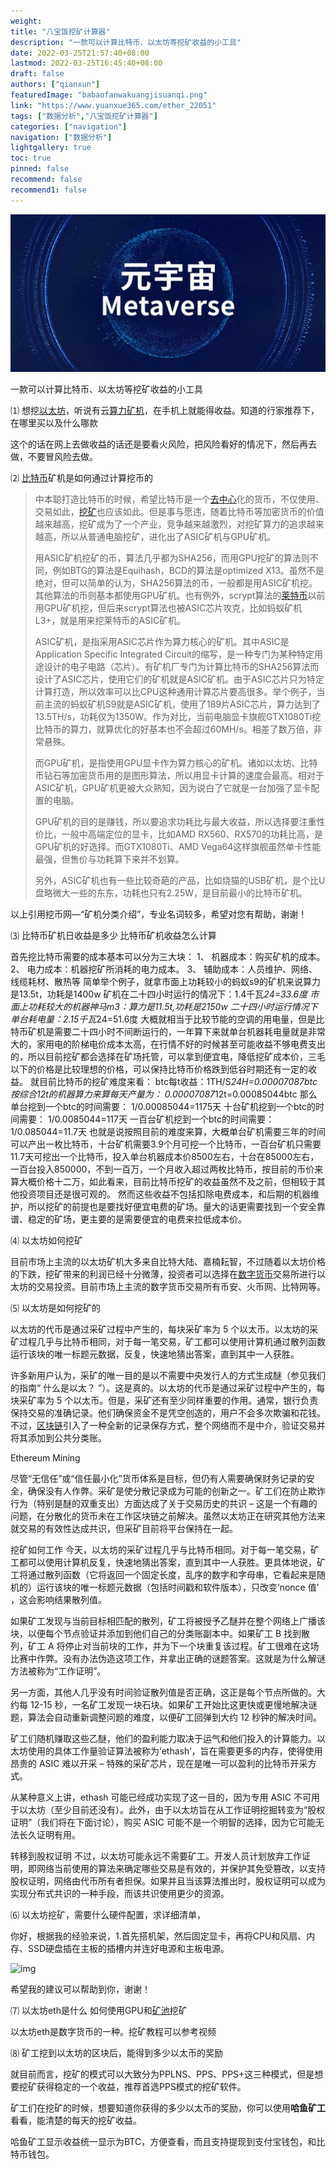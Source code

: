 ```yaml
---
weight: 
title: "八宝饭挖矿计算器"
description: "一款可以计算比特币、以太坊等挖矿收益的小工具"
date: 2022-03-25T21:57:40+08:00
lastmod: 2022-03-25T16:45:40+08:00
draft: false
authors: ["qianxun"]
featuredImage: "babaofanwakuangjisuanqi.png"
link: "https://www.yuanxue365.com/ether_22051"
tags: ["数据分析","八宝饭挖矿计算器"]
categories: ["navigation"]
navigation: ["数据分析"]
lightgallery: true
toc: true
pinned: false
recommend: false
recommend1: false
---
```

![](00.jpg)

一款可以计算比特币、以太坊等挖矿收益的小工具

⑴ 想挖[以太坊](https://www.yuanxue365.com/blocks_ether_1)，听说有云[算力](https://www.yuanxue365.com/blocks_decentering_1)[矿机](https://www.yuanxue365.com/blocks_miner_1)，在手机上就能得收益。知道的行家推荐下，在哪里买以及什么哪款

这个的话在网上去做收益的话还是要看火风险，把风险看好的情况下，然后再去做，不要冒风险去做。

⑵ [比特币](https://www.yuanxue365.com/blocks_btc_1)矿机是如何通过计算挖币的

> 中本聪打造比特币的时候，希望比特币是一个[去中心](https://www.yuanxue365.com/blocks_decentering_1)化的货币，不仅使用、交易如此，[挖矿](https://www.yuanxue365.com/blocks_wakuang_1)也应该如此。但是事与愿违，随着比特币等加密货币的价值越来越高，挖矿成为了一个产业，竞争越来越激烈，对挖矿算力的追求越来越高，所以从普通电脑挖矿，进化出了ASIC矿机与GPU矿机。
>
> 用ASIC矿机挖矿的币，算法几乎都为SHA256，而用GPU挖矿的算法则不同，例如BTG的算法是Equihash，BCD的算法是optimized X13。虽然不是绝对，但可以简单的认为，SHA256算法的币，一般都是用ASIC矿机挖。其他算法的币则基本都使用GPU矿机。也有例外，scrypt算法的[莱特币](https://www.yuanxue365.com/blocks_ether_1)以前用GPU矿机挖，但后来scrypt算法也被ASIC芯片攻克，比如蚂蚁矿机L3+，就是用来挖莱特币的ASIC矿机。
>
> ASIC矿机，是指采用ASIC芯片作为算力核心的矿机。其中ASIC是Application Specific Integrated Circuit的缩写，是一种专门为某种特定用途设计的电子电路（芯片）。有矿机厂专门为计算比特币的SHA256算法而设计了ASIC芯片，使用它们的矿机就是ASIC矿机。由于ASIC芯片只为特定计算打造，所以效率可以比CPU这种通用计算芯片要高很多。举个例子，当前主流的蚂蚁矿机S9就是ASIC矿机，使用了189片ASIC芯片，算力达到了13.5TH/s，功耗仅为1350W。作为对比，当前电脑显卡旗舰GTX1080Ti挖比特币的算力，就算优化的好基本也不会超过60MH/s。相差了数万倍，非常悬殊。
>
> 而GPU矿机，是指使用GPU显卡作为算力核心的矿机。诸如以太坊、比特币钻石等加密货币用的是图形算法，所以用显卡计算的速度会最高。相对于ASIC矿机，GPU矿机更被大众熟知，因为说白了它就是一台加强了显卡配置的电脑。
>
> GPU矿机的目的是赚钱，所以要追求功耗比与最大收益，所以选择要注重性价比，一般中高端定位的显卡，比如AMD RX560、RX570的功耗比高，是GPU矿机的好选择。而GTX1080Ti、AMD Vega64这样旗舰虽然单卡性能最强，但售价与功耗算下来并不划算。
>
> 另外，ASIC矿机也有一些比较奇葩的产品，比如烧猫的USB矿机，是个比U盘略微大一些的东东，功耗也只有2.25W，是目前最小的比特币矿机。

以上引用挖币网—“矿机分类介绍”，专业名词较多，希望对您有帮助，谢谢！

⑶ 比特币矿机日收益是多少 比特币矿机收益怎么计算

首先挖比特币需要的成本基本可以分为三大块：
1、 机器成本：购买矿机的成本。
2、 电力成本：机器挖矿所消耗的电力成本。
3、 辅助成本：人员维护、网络、线缆耗材、散热等
简单举个例子，就拿市面上功耗较小的蚂蚁s9的矿机来说算力是13.5t，功耗是1400w
矿机在二十四小时运行的情况下：1.4千瓦*24=33.6度
市面上功耗较大的机器神马m3：算力是11.5t,功耗是2150w
二十四小时运行情况下单台耗电量：2.15千瓦*24=51.6度
大概就相当于比较节能的空调的用电量，但是比特币矿机是需要二十四小时不间断运行的，一年算下来就单台机器耗电量就是非常大的，家用电的阶梯电价成本太高，在行情不好的时候甚至可能收益不够电费支出的，所以目前挖矿都会选择在矿场托管，可以拿到便宜电，降低挖矿成本价，三毛以下的价格是比较理想的价格，可以保持比特币价格跌到低谷时期还有一定的收益。
就目前比特币的挖矿难度来看：
btc每t收益：1TH/S*24H=0.00007087btc
按综合12t的机器算力来算每天产量为：
0.00007087*12t=0.00085044btc
那么单台挖到一个btc的时间需要：
1/0.00085044=1175天
十台矿机挖到一个btc的时间需要：
1/0.0085044=117天
一百台矿机挖到一个btc的时间需要：
1/0.085044=11.7天
也就是说按照目前的难度来算，大概单台矿机需要三年的时间可以产出一枚比特币，十台矿机需要3.9个月可挖一个比特币，一百台矿机只需要11.7天可挖出一个比特币，投入单台机器成本价8500左右，十台在85000左右，一百台投入850000，不到一百万，一个月收入超过两枚比特币，按目前的币价来算大概价格十二万，如此看来，目前比特币挖矿的收益虽然不及之前，但相较于其他投资项目还是很可观的。
然而这些收益不包括扣除电费成本，和后期的机器维护，所以挖矿的前提也是要找好便宜电费的矿场。量大的话更需要找到一个安全靠谱、稳定的矿场，更主要的是需要便宜的电费来拉低成本价。

⑷ 以太坊如何挖矿

目前市场上主流的以太坊矿机大多来自比特大陆、嘉楠耘智，不过随着以太坊价格的下跌，挖矿带来的利润已经十分微薄，投资者可以选择在[数字货币](https://www.yuanxue365.com/blocks_digital_1)交易所进行以太坊的交易投资。目前市场上主流的数字货币交易所有币安、火币网、比特网等。

⑸ 以太坊是如何挖矿的

以太坊的代币是通过采矿过程中产生的，每块采矿率为 5 个以太币。以太坊的采矿过程几乎与比特币相同，对于每一笔交易，矿工都可以使用计算机通过散列函数运行该块的唯一标题元数据，反复，快速地猜出答案，直到其中一人获胜。

许多新用户认为，采矿的唯一目的是以不需要中央发行人的方式生成醚（参见我们的指南“ 什么是以太？ ”）。这是真的。以太坊的代币是通过采矿过程中产生的，每块采矿率为 5 个以太币。但是，采矿还有至少同样重要的作用。通常，银行负责保持交易的准确记录。他们确保资金不是凭空创造的，用户不会多次欺骗和花钱。不过，[区块链](https://www.yuanxue365.com/blocks_data_1)引入了一种全新的记录保存方式，整个网络而不是中介，验证交易并将其添加到公共分类账。

Ethereum Mining

尽管“无信任”或“信任最小化”货币体系是目标，但仍有人需要确保财务记录的安全，确保没有人作弊。采矿是使分散记录成为可能的创新之一。矿工们在防止欺诈行为（特别是醚的双重支出）方面达成了关于交易历史的共识 – 这是一个有趣的问题，在分散化的货币未在工作区块链之前解决。虽然以太坊正在研究其他方法来就交易的有效性达成共识，但采矿目前将平台保持在一起。

挖矿如何工作
今天，以太坊的采矿过程几乎与比特币相同。对于每一笔交易，矿工都可以使用计算机反复，快速地猜出答案，直到其中一人获胜。更具体地说，矿工将通过散列函数（它将返回一个固定长度，乱序的数字和字母串，它看起来是随机的）运行该块的唯一标题元数据（包括时间戳和软件版本），只改变’nonce 值’ ，这会影响结果散列值。

如果矿工发现与当前目标相匹配的散列，矿工将被授予乙醚并在整个网络上广播该块，以便每个节点验证并添加到他们自己的分类账副本中。如果矿工 B 找到散列，矿工 A 将停止对当前块的工作，并为下一个块重复该过程。矿工很难在这场比赛中作弊。没有办法伪造这项工作，并拿出正确的谜题答案。这就是为什么解谜方法被称为“工作证明”。

另一方面，其他人几乎没有时间验证散列值是否正确，这正是每个节点所做的。大约每 12-15 秒，一名矿工发现一块石块。如果矿工开始比这更快或更慢地解决谜题，算法会自动重新调整问题的难度，以便矿工回弹到大约 12 秒钟的解决时间。

矿工们随机赚取这些乙醚，他们的盈利能力取决于运气和他们投入的计算能力。以太坊使用的具体工作量验证算法被称为’ethash’，旨在需要更多的内存，使得使用昂贵的 ASIC 难以开采 – 特殊的采矿芯片，现在是唯一可以盈利的比特币开采方式。

从某种意义上讲，ethash 可能已经成功实现了这一目的，因为专用 ASIC 不可用于以太坊（至少目前还没有）。此外，由于以太坊旨在从工作证明挖掘转变为“股权证明”（我们将在下面讨论），购买 ASIC 可能不是一个明智的选择，因为它可能无法长久证明有用。

转移到股权证明
不过，以太坊可能永远不需要矿工。开发人员计划放弃工作证明，即网络当前使用的算法来确定哪些交易是有效的，并保护其免受篡改，以支持股权证明，网络由代币所有者担保。如果并且当该算法推出时，股权证明可以成为实现分布式共识的一种手段，而该共识使用更少的资源。

⑹ 以太坊挖矿，需要什么硬件配置，求详细清单，

你好，根据我的经验来说，1.首先搭机架，然后固定显卡，再将CPU和风扇、内存、SSD硬盘插在主板的插槽内并连好电源和主板电源。

![img](https://www.yuanxue365.com/images/loading.jpg)

希望我的建议可以帮助到你，谢谢！

⑺ 以太坊eth是什么 如何使用GPU和[矿池](https://www.yuanxue365.com/blocks_miner_1)挖矿

以太坊eth是数字货币的一种。挖矿教程可以参考视频

⑻ 矿工挖到以太坊的区块后，能得到多少以太币的奖励

就目前而言，挖矿的模式可以大致分为PPLNS、PPS、PPS+这三种模式，但是想要挖矿获得稳定的一个收益，推荐首选PPS模式的挖矿软件。

矿工们在挖矿的时候，想要知道你获得的多少以太币的奖励，你可以使用**哈鱼矿工**看看，能清楚的每天的挖矿收益。

哈鱼矿工显示收益统一显示为BTC，方便查看，而且支持提现到支付宝钱包，和比特币钱包。
